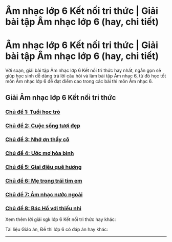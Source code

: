 # Âm nhạc lớp 6 Kết nối tri thức | Giải bài tập Âm nhạc lớp 6 (hay, chi tiết)

# Âm nhạc lớp 6 Kết nối tri thức | Giải bài tập Âm nhạc lớp 6 (hay, chi tiết)

Với soạn, giải bài tập Âm nhạc lớp 6 Kết nối tri thức hay nhất, ngắn gọn sẽ giúp học sinh dễ dàng trả lời câu hỏi và làm bài tập Âm nhạc 6, từ đó học tốt môn Âm nhạc lớp 6 để đạt điểm cao trong các bài thi môn Âm nhạc 6.

## Giải Âm nhạc lớp 6 Kết nối tri thức

### [**Chủ đề 1: Tuổi học trò**](https://vietjack.com/am-nhac-6-kn/chu-de-1-tuoi-hoc-tro.jsp)

### [**Chủ đề 2: Cuộc sống tươi đẹp**](https://vietjack.com/am-nhac-6-kn/chu-de-2-cuoc-song-tuoi-dep.jsp)

### [**Chủ đề 3: Nhớ ơn thầy cô**](https://vietjack.com/am-nhac-6-kn/chu-de-3-nho-on-thay-co.jsp)

### [**Chủ đề 4: Ước mơ hòa bình**](https://vietjack.com/am-nhac-6-kn/chu-de-4-uoc-mo-hoa-binh.jsp)

### [**Chủ đề 5: Giai điệu quê hương**](https://vietjack.com/am-nhac-6-kn/chu-de-5-giai-dieu-que-huong.jsp)

### [**Chủ đề 6: Mẹ trong trái tim em**](https://vietjack.com/am-nhac-6-kn/chu-de-6-me-trong-trai-tim-em.jsp)

### [**Chủ đề 7: Âm nhạc nước ngoài**](https://vietjack.com/am-nhac-6-kn/chu-de-7-am-nhac-nuoc-ngoai.jsp)

### [**Chủ đề 8: Bác Hồ với thiếu nhi**](https://vietjack.com/am-nhac-6-kn/chu-de-8-bac-ho-voi-thieu-nhi.jsp)

Xem thêm lời giải sgk lớp 6 Kết nối tri thức hay khác:

Tài liệu Giáo án, Đề thi lớp 6 có đáp án hay khác:

* * *
